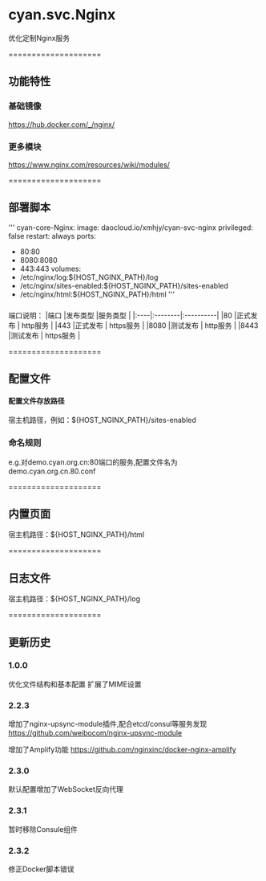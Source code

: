 # cyan.svc.Nginx
优化定制Nginx服务

====================
## 功能特性


### 基础镜像
https://hub.docker.com/_/nginx/

### 更多模块
https://www.nginx.com/resources/wiki/modules/

====================
## 部署脚本

'''
cyan-core-Nginx:
  image: daocloud.io/xmhjy/cyan-svc-nginx
  privileged: false
  restart: always
  ports:
  - 80:80
  - 8080:8080
  - 443:443
  volumes:
  - /etc/nginx/log:${HOST_NGINX_PATH}/log
  - /etc/nginx/sites-enabled:${HOST_NGINX_PATH}/sites-enabled
  - /etc/nginx/html:${HOST_NGINX_PATH}/html
'''

###
端口说明：
|端口 |发布类型 |服务类型   |
|:----|:--------|:----------|
|80   |正式发布 | http服务  |
|443  |正式发布 | https服务 |
|8080 |测试发布 | http服务  |
|8443 |测试发布 | https服务 |


====================
## 配置文件

#### 配置文件存放路径
宿主机路径，例如：${HOST_NGINX_PATH}/sites-enabled

### 命名规则
e.g.对demo.cyan.org.cn:80端口的服务,配置文件名为 demo.cyan.org.cn.80.conf

====================
## 内置页面
宿主机路径：${HOST_NGINX_PATH}/html

====================
## 日志文件
宿主机路径：${HOST_NGINX_PATH}/log


====================
## 更新历史

### 1.0.0 
优化文件结构和基本配置
扩展了MIME设置

### 2.2.3
增加了nginx-upsync-module插件,配合etcd/consul等服务发现
https://github.com/weibocom/nginx-upsync-module

增加了Amplify功能
https://github.com/nginxinc/docker-nginx-amplify

### 2.3.0
默认配置增加了WebSocket反向代理

### 2.3.1
暂时移除Consule组件

### 2.3.2
修正Docker脚本错误
